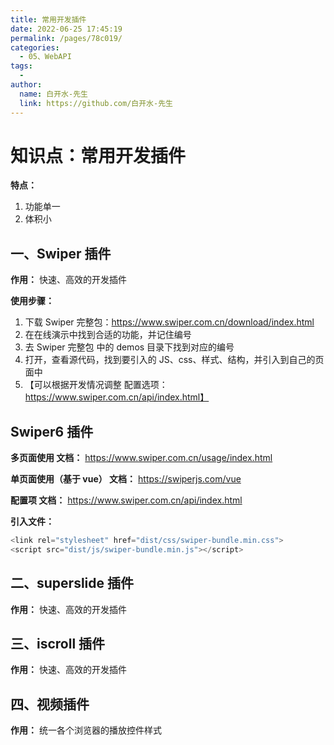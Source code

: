 ```yaml
---
title: 常用开发插件
date: 2022-06-25 17:45:19
permalink: /pages/78c019/
categories:
  - 05、WebAPI
tags:
  - 
author: 
  name: 白开水-先生
  link: https://github.com/白开水-先生
---
```

# 知识点：常用开发插件

**特点：**
1. 功能单一
2. 体积小

## 一、Swiper 插件

**作用：** 快速、高效的开发插件

**使用步骤：**
1. 下载 Swiper 完整包：https://www.swiper.com.cn/download/index.html
2. 在在线演示中找到合适的功能，并记住编号
3. 去 Swiper 完整包 中的 demos 目录下找到对应的编号
4. 打开，查看源代码，找到要引入的 JS、css、样式、结构，并引入到自己的页面中
5. 【可以根据开发情况调整 配置选项：https://www.swiper.com.cn/api/index.html】

## Swiper6 插件

**多页面使用 文档：** https://www.swiper.com.cn/usage/index.html

**单页面使用（基于 vue） 文档：** https://swiperjs.com/vue

**配置项 文档：** https://www.swiper.com.cn/api/index.html

**引入文件：**
```js
<link rel="stylesheet" href="dist/css/swiper-bundle.min.css">
<script src="dist/js/swiper-bundle.min.js"></script>
```
## 二、superslide 插件

**作用：** 快速、高效的开发插件

## 三、iscroll 插件

**作用：** 快速、高效的开发插件

## 四、视频插件

**作用：** 统一各个浏览器的播放控件样式